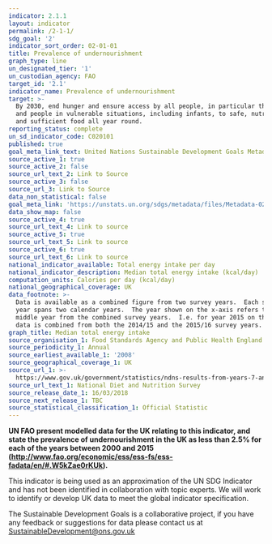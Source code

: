 ```yaml
---
indicator: 2.1.1
layout: indicator
permalink: /2-1-1/
sdg_goal: '2'
indicator_sort_order: 02-01-01
title: Prevalence of undernourishment
graph_type: line
un_designated_tier: '1'
un_custodian_agency: FAO
target_id: '2.1'
indicator_name: Prevalence of undernourishment
target: >-
  By 2030, end hunger and ensure access by all people, in particular the poor
  and people in vulnerable situations, including infants, to safe, nutritious
  and sufficient food all year round.
reporting_status: complete
un_sd_indicator_code: C020101
published: true
goal_meta_link_text: United Nations Sustainable Development Goals Metadata (pdf 232kB)
source_active_1: true
source_active_2: false
source_url_text_2: Link to Source
source_active_3: false
source_url_3: Link to Source
data_non_statistical: false
goal_meta_link: 'https://unstats.un.org/sdgs/metadata/files/Metadata-02-01-01.pdf'
data_show_map: false
source_active_4: true
source_url_text_4: Link to source
source_active_5: true
source_url_text_5: Link to source
source_active_6: true
source_url_text_6: Link to source
national_indicator_available: Total energy intake per day
national_indicator_description: Median total energy intake (kcal/day)
computation_units: Calories per day (kcal/day)
national_geographical_coverage: UK
data_footnote: >-
  Data is available as a combined figure from two survey years.  Each survey
  year spans two calendar years.  The year shown on the x-axis refers to the
  middle year from the combined survey years.  I.e. for year 2015 on the x axis,
  data is combined from both the 2014/15 and the 2015/16 survey years. 
graph_title: Median total energy intake
source_organisation_1: Food Standards Agency and Public Health England
source_periodicity_1: Annual
source_earliest_available_1: '2008'
source_geographical_coverage_1: UK
source_url_1: >-
  https://www.gov.uk/government/statistics/ndns-results-from-years-7-and-8-combined
source_url_text_1: National Diet and Nutrition Survey
source_release_date_1: 16/03/2018
source_next_release_1: TBC
source_statistical_classification_1: Official Statistic
---
```

**UN FAO present modelled data for the UK relating to this indicator, and state the prevalence of undernourishment in the UK as less than 2.5% for each of the years between 2000 and 2015 (http://www.fao.org/economic/ess/ess-fs/ess-fadata/en/#.W5kZae0rKUk).**

This indicator is being used as an approximation of the UN SDG Indicator and has not been identified in collaboration with topic experts. We will work to identify or develop UK data to meet the global indicator specification.


The Sustainable Development Goals is a collaborative project, if you have any feedback or suggestions for data please contact us at <SustainableDevelopment@ons.gov.uk>
